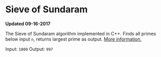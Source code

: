 # Sieve of Sundaram
**Updated 09-16-2017**

The Sieve of Sundaram algorithm implemented in C++. Finds all primes below input `n`, returns largest prime as output. [More information.](https://en.wikipedia.org/wiki/Sieve_of_Sundaram)

Input: `1000`
Output: `997`